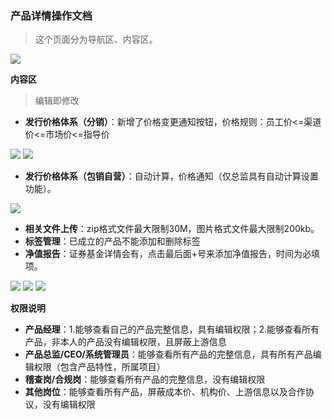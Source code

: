 ﻿<link href="/css/erp_docs.css?v=@ViewBag.Version" rel="stylesheet" />

### 产品详情操作文档
>这个页面分为导航区、内容区。
<img src="/docs/product/images/pro007.jpg" />

**内容区**
>编辑即修改
- **发行价格体系（分销）**：新增了价格变更通知按钮，价格规则：员工价<=渠道价<=市场价<=指导价
<img src="/docs/product/images/pro008.jpg" />
<img src="/docs/product/images/pro008.png" />
  
- **发行价格体系（包销自营）**：自动计算，价格通知（仅总监具有自动计算设置功能）。
<img src="/docs/product/images/pro016.png" />
  
- **相关文件上传**：zip格式文件最大限制30M，图片格式文件最大限制200kb。
- **标签管理**：已成立的产品不能添加和删除标签
- **净值报告**：证券基金详情会有，点击最后面+号来添加净值报告，时间为必填项。


<img src="/docs/product/images/pro009.jpg" />
<img src="/docs/product/images/pro010.jpg" />
<img src="/docs/product/images/pro011.jpg" /> 

**权限说明**
- **产品经理**：1.能够查看自己的产品完整信息，具有编辑权限；2.能够查看所有产品，非本人的产品没有编辑权限，且屏蔽上游信息
- **产品总监/CEO/系统管理员**：能够查看所有产品的完整信息，具有所有产品编辑权限（包含产品特性，所属项目）
- **稽查岗/合规岗**：能够查看所有产品的完整信息，没有编辑权限
- **其他岗位**：能够查看所有产品，屏蔽成本价、机构价、上游信息以及合作协议，没有编辑权限
